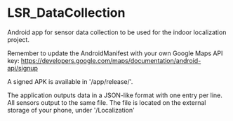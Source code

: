 # LSR_DataCollection

Android app for sensor data collection to be used for the indoor localization project.

Remember to update the AndroidManifest with your own Google Maps API key: https://developers.google.com/maps/documentation/android-api/signup

A signed APK is available in '/app/release/'.

The application outputs data in a JSON-like format with one entry per line. All sensors output to the same file. The file is located on the external storage of your phone, under '/Localization'

